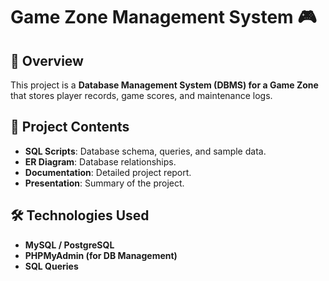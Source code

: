 # Game Zone Management System 🎮

## 📌 Overview
This project is a **Database Management System (DBMS) for a Game Zone** that stores player records, game scores, and maintenance logs.

## 📂 Project Contents
- **SQL Scripts**: Database schema, queries, and sample data.
- **ER Diagram**: Database relationships.
- **Documentation**: Detailed project report.
- **Presentation**: Summary of the project.

## 🛠️ Technologies Used
- **MySQL / PostgreSQL**
- **PHPMyAdmin (for DB Management)**
- **SQL Queries**
